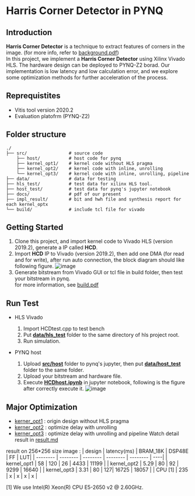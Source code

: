 # Harris Corner Detector in PYNQ

## Introduction
**Harris Corner Detector** is a technique to extract features of corners in the image. (for more info, refer to [background.pdf](./docs/background.pdf)) <br>
In this project, we implement a **Harris Corner Detector** using Xilinx Vivado HLS. The hardware design can be deployed to PYNQ-Z2 borad.
Our implementation is low latency and low calculation error, and we explore some optimization methods for further acceleration of the process.

## Reprequistites
* Vitis tool version 2020.2 
* Evaluation platofrm (PYNQ-Z2)

## Folder structure
    ./
    ├── src/                # source code
        ├── host/           # host code for pynq
        ├── kernel_opt1/    # kernel code without HLS pragma
        ├── kernel_opt2/    # kernel code with inline, unrolling
        └── kernel_opt3/    # kernel code with inline, unrolling, pipeline
    ├── data/               # data for testing
    ├── hls_test/           # test data for xilinx HLS tool.
    ├── host_test/          # test data for pynq's jupyter notebook
    ├── docs/               # pdf of our present
    ├── impl_result/        # bit and hwh file and synthesis report for each kernel_optx
    └── build/              # include tcl file for vivado

## Getting Started 
1. Clone this project, and import kernel code to Vivado HLS (version 2019.2), generate a IP called **HCD**.
2. Import **HCD** IP to Vivado (version 2019.2), then add one DMA (for read and for write), after run auto connection, the block diagram should like following figure.
    ![image](https://github.com/yqchenee/ACA_21S_final/blob/master/docs/block_diagram.png)
3. Generate bitstream from Vivado GUI or tcl file in build folder, then test your bitstream in pynq.<br>
for more information, see [build.pdf](./docs/build.pdf)

## Run Test
* HLS Vivado
    1. Import HCDtest.cpp to test bench
    2. Put **[data/hls_test](./data/hls_test)** folder to the same directory of hls project root.
    3. Run simulation.

* PYNQ host
    1. Upload **[src/host](./src/host/)** folder to pynq's jupyter, then put **[data/host_test](./data/host_test)** folder to the same folder.
    2. Upload your bitstream and hardware file.
    3. Execute **[HCDhost.ipynb](./src/host/HCDhost.ipynb)** in jupyter notebook, following is the figure after correctly execute it.
        ![image](https://github.com/yqchenee/ACA_21S_final/blob/master/docs/host_test_result.png)
        

## Major Optimization
* [kerner_opt1](./src/kernel_opt1) : origin design without HLS pragma
* [kerner_opt2](./src/kernel_opt2) : optimize delay with unrolling
* [kerner_opt3](./src/kernel_opt3) : optimize delay with unrolling and pipeline
Watch detail result in [result.md](./docs/result.md)

result on 256*256 size image :
| design   | latency(ms) | BRAM_18K | DSP48E | FF | LUT|
| -------- | -------- | -------- |  -------- | -------- | ----|
| kernel_opt1 | 58   | 120 | 26 | 4433 | 11199 |
| kernel_opt2 | 5.29 | 80  | 92 | 9299 | 16640 |
| kernel_opt3 | 3.31 | 80  | 127| 16725 | 18057 |
| CPU [1] | 235 | x | x | x | x |

[1] We use Intel(R) Xeon(R) CPU E5-2650 v2 @ 2.60GHz.


